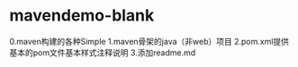 # mavendemo-blank
  0.maven构建的各种Simple
  1.maven骨架的java（非web）项目
	2.pom.xml提供基本的pom文件基本样式注释说明
	3.添加readme.md
